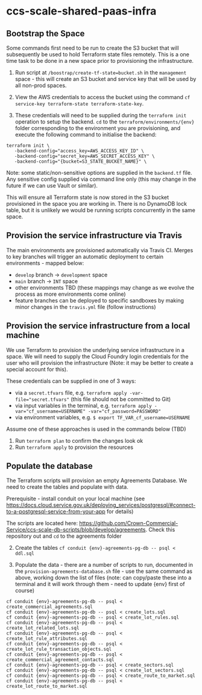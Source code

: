 # ccs-scale-shared-paas-infra

## Bootstrap the Space

Some commands first need to be run to create the S3 bucket that will subsequently be used to hold Terraform state files remotely. This is a one time task to be done in a new space prior to provisioning the infrastructure.

1. Run script at `/boostrap/create-tf-state=bucket.sh` in the `management` space - this will create an S3 bucket and service key that will be used by all non-prod spaces.

2. View the AWS credentials to access the bucket using the command `cf service-key terraform-state terraform-state-key`. 

3. These credentials will need to be supplied during the `terraform init` operation to setup the backend. `cd` to the `terraform/environments/{env}` folder corresponding to the environment you are provisioning, and execute the following command to initialise the backend:

```
terraform init \
   -backend-config="access_key=AWS_ACCESS_KEY_ID" \
   -backend-config="secret_key=AWS_SECRET_ACCESS_KEY" \
   -backend-config="{bucket=S3_STATE_BUCKET_NAME}" \
```

Note: some static/non-sensitive options are supplied in the `backend.tf` file. Any sensitive config supplied via command line only (this may change in the future if we can use Vault or similar).

This will ensure all Terraform state is now stored in the S3 bucket provisioned in the space you are working in. There is no DynamoDB lock table, but it is unlikely we would be running scripts concurrently in the same space.

## Provision the service infrastructure via Travis

The main environments are provisioned automatically via Travis CI. Merges to key branches will trigger an automatic deployment to certain environments - mapped below:

* `develop` branch -> `development` space
* `main` branch -> `INT` space
* other environments TBD (these mappings may change as we evolve the process as more environments come online)
* feature branches can be deployed to specific sandboxes by making minor changes in the `travis.yml` file (follow instructions)
## Provision the service infrastructure from a local machine

We use Terraform to provision the underlying service infrastructure in a space. We will need to supply the Cloud Foundry login credentials for the user who will provision the infrastructure (Note: it may be better to create a special account for this).

These credentials can be supplied in one of 3 ways:

* via a `secret.tfvars` file, e.g.  `terraform apply -var-file="secret.tfvars"` (this file should not be committed to Git)
* via input variables in the terminal, e.g. `terraform apply -var="cf_username=USERNAME" -var="cf_password=PASSWORD"`
* via environment variables, e.g. `$ export TF_VAR_cf_username=USERNAME`

Assume one of these approaches is used in the commands below (TBD)

1. Run `terraform plan` to confirm the changes look ok
2. Run `terraform apply` to provision the resources

## Populate the database

The Terraform scripts will provision an empty Agreements Database. We need to create the tables and populate with data. 

Prerequisite - install conduit on your local machine (see https://docs.cloud.service.gov.uk/deploying_services/postgresql/#connect-to-a-postgresql-service-from-your-app for details)

The scripts are located here: https://github.com/Crown-Commercial-Service/ccs-scale-db-scripts/blob/develop/agreements. Check this repository out and `cd` to the agreements folder 

2. Create the tables `cf conduit {env}-agreements-pg-db -- psql < ddl.sql`

3. Populate the data - there are a number of scripts to run, documented in the `provision-agreements-database.sh` file - use the same command as above, working down the list of files (note: can copy/paste these into a terminal and it will work through them - need to update {env} first of course)

```
cf conduit {env}-agreements-pg-db -- psql < create_commercial_agreements.sql
cf conduit {env}-agreements-pg-db -- psql < create_lots.sql
cf conduit {env}-agreements-pg-db -- psql < create_lot_rules.sql
cf conduit {env}-agreements-pg-db -- psql < create_lot_related_lots.sql
cf conduit {env}-agreements-pg-db -- psql < create_lot_rule_attributes.sql
cf conduit {env}-agreements-pg-db -- psql < create_lot_rule_transaction_objects.sql
cf conduit {env}-agreements-pg-db -- psql < create_commercial_agreement_contacts.sql
cf conduit {env}-agreements-pg-db -- psql < create_sectors.sql
cf conduit {env}-agreements-pg-db -- psql < create_lot_sectors.sql
cf conduit {env}-agreements-pg-db -- psql < create_route_to_market.sql
cf conduit {env}-agreements-pg-db -- psql < create_lot_route_to_market.sql
```
